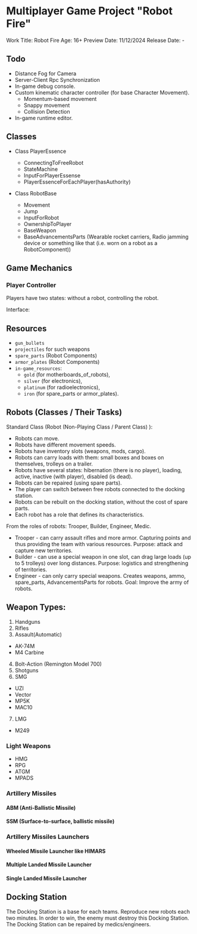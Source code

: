 # Multiplayer Game Project "Robot Fire"
Work Title: Robot Fire
Age: 16+
Preview Date: 11/12/2024
Release Date: - 


## Todo
- Distance Fog for Camera
- Server-Client Rpc Synchronization
- In-game debug console.
- Custom kinematic character controller (for base Character Movement).
  - Momentum-based movement
  - Snappy movement
  - Collision Detection
- In-game runtime editor.



## Classes
- Class PlayerEssence
  - ConnectingToFreeRobot
  - StateMachine
  - InputForPlayerEssense
  - PlayerEssenceForEachPlayer(hasAuthority)


- Class RobotBase
  - Movement
  - Jump
  - InputForRobot
  - OwnershipToPlayer
  - BaseWeapon
  - BaseAdvancementsParts (Wearable rocket carriers, Radio jamming device or something like that (i.e. worn on a robot as a RobotComponent))


## Game Mechanics

### Player Controller

Players have two states: without a robot, controlling the robot.

Interface: 

## Resources 
- `gun_bullets`
- `projectiles` for such weapons
- `spare_parts` (Robot Components)
- `armor_plates` (Robot Components)
- `in-game_resources`:
  - `gold` (for motherboards_of_robots),
  - `silver` (for electronics),
  - `platinum` (for radioelectronics),
  - `iron` (for spare_parts or armor_plates).

## Robots (Classes / Their Tasks)

Standard Class (Robot (Non-Playing Class / Parent Class) ):

- Robots can move.
- Robots have different movement speeds.
- Robots have inventory slots (weapons, mods, cargo).
- Robots can carry loads with them: small boxes and boxes on themselves, trolleys on a trailer.
- Robots have several states: hibernation (there is no player), loading, active, inactive (with player), disabled (is dead).
- Robots can be repaired (using spare parts).
- The player can switch between free robots connected to the docking station.
- Robots can be rebuilt on the docking station, without the cost of spare parts.
- Each robot has a role that defines its characteristics.

From the roles of robots: Trooper, Builder, Engineer, Medic.

- Trooper - can carry assault rifles and more armor. Capturing points and thus providing the team with various resources. Purpose: attack and capture new territories.
- Builder - can use a special weapon in one slot, can drag large loads (up to 5 trolleys) over long distances. Purpose: logistics and strengthening of territories.
- Engineer - can only carry special weapons. Creates weapons, ammo, spare_parts, AdvancementsParts for robots. Goal: Improve the army of robots.


## Weapon Types:

1) Handguns
2) Rifles
3) Assault(Automatic)
- AK-74M
- M4 Carbine
4) Bolt-Action (Remington Model 700)
5) Shotguns
6) SMG
- UZI
- Vector  
- MP5K 
- MAC10
7) LMG
- M249

### Light Weapons
- HMG
- RPG
- ATGM
- MPADS

### Artillery Missiles

#### ABM (Anti-Ballistic Missile)

#### SSM (Surface-to-surface, ballistic missile)

### Artillery Missiles Launchers

#### Wheeled Missile Launcher like HIMARS

#### Multiple Landed Missile Launcher

#### Single Landed Missile Launcher

## Docking Station

The Docking Station is a base for each teams. Reproduce new robots each two minutes. In order to win, the enemy must destroy this Docking Station. The Docking Station can be repaired by medics/engineers.
